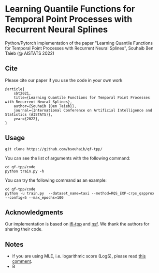 # Learning Quantile Functions for Temporal Point Processes with Recurrent Neural Splines

Python/Pytorch implementation of the paper "Learning Quantile Functions for Temporal Point Processes with Recurrent Neural Splines", Souhaib Ben Taieb (@ AISTATS 2022)

## Cite
Please cite our paper if you use the code in your own work
```
@article{
    sbt2021,
    title={Learning Quantile Functions for Temporal Point Processes with Recurrent Neural Splines},
    author={Souhaib {Ben Taieb}},
    journal={International Conference on Artificial Intelligence and Statistics (AISTATS)},
    year={2022},
}
```

## Usage

```
git clone https://github.com/bsouhaib/qf-tpp/
```

You can see the list of arguments with the following command:

```
cd qf-tpp/code
python train.py -h
```

You can try the following command as an example:

```
cd qf-tpp/code
python -u train.py  --dataset_name=taxi --method=RQS_EXP-crps_qapprox  --config=5 --max_epochs=100
```


## Acknowledgments

Our implementation is based on [ifl-tpp](https://github.com/shchur/ifl-tpp/tree/original-code/code) and [nsf](https://github.com/bayesiains/nsf). We thank the authors for sharing their code.

## Notes

- If you are using MLE, i.e. logarithmic score (LogS), please read [this comment](https://github.com/shchur/ifl-tpp/blob/master/README.md#mistakes-in-the-old-version).
- B

